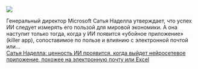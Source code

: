 <!--2025-02-27 13:34:51-->
<div class="yb">
  <div class="rss smaller1 habr"><img src="https://habrastorage.org/getpro/habr/upload_files/ab4/a32/95a/ab4a3295a51c9d66d094cf14d7028883.jpg" /><p>Генеральный директор Microsoft Сатья Наделла утверждает, что успех ИИ следует измерять его пользой для мировой экономики. А она наступит только тогда, когда у ИИ появится «убойное приложение» (killer app), сопоставимое по пользе и влиянию с электронной почтой или... <br><a class="light" href="https://habr.com/ru/news/886426/?utm_source=habrahabr&utm_medium=rss&utm_campaign=886426">Сатья Наделла: ценность ИИ проявится, когда выйдет нейросетевое приложение, похожее на электронную почту или Excel</a></div>
</div>
